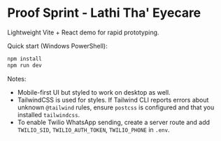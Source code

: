 # Proof Sprint - Lathi Tha' Eyecare

Lightweight Vite + React demo for rapid prototyping.

Quick start (Windows PowerShell):

```powershell
npm install
npm run dev
```

Notes:
- Mobile-first UI but styled to work on desktop as well.
- TailwindCSS is used for styles. If Tailwind CLI reports errors about unknown `@tailwind` rules, ensure `postcss` is configured and that you installed `tailwindcss`.
- To enable Twilio WhatsApp sending, create a server route and add `TWILIO_SID`, `TWILIO_AUTH_TOKEN`, `TWILIO_PHONE` in `.env`.
